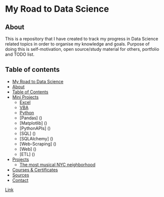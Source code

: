 # My Road to Data Science

## About

This is a repository that I have created to track my progress in Data Science related topics in order to organise my knowledge and goals. Purpose of doing this is self-motivation, open source/study material for others, portfolio and TODO list.

## Table of contents
- [My Road to Data Science](#my-road-to-data-science)
- [About](#about)
- [Table of Contents](#table-of-contents)
- [Mini Projects](#mini-projects)
    + [Excel](#excel)
    + [VBA](#vba)
    + [Python](#python)
    + [Pandas] ()
    + [Matplotlib] ()
    + [PythonAPIs] ()
    + [SQL] ()
    + [SQLAlchemy] ()
    + [Web-Scraping] ()
    + [Web] ()
    + [ETL] ()
- [Projects](#ai-programming-showcase)
	+ [The most musical NYC neighborhood](#raw-python)
- [Courses & Certificates](#courses--certificates)
- [Sources](#sources)
- [Contact](#contact)

[Link](https://github.com/faznaimov/bootcamp/tree/master/01-Excel)
